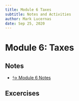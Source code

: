 ```yaml
---
title: Module 6 Taxes
subtitle: Notes and Activities
author: Mark Lucernas
date: Sep 25, 2020
---
```



# Module 6: Taxes

## Notes

- [↪ Module 6 Notes](notes)

## Excercises

